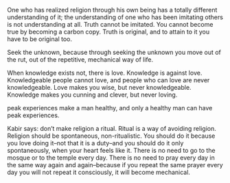 One who has realized religion through his own being has a totally different understanding of it; the understanding of one who has been imitating others is not understanding at all. Truth cannot be imitated. You cannot become true by becoming a carbon copy. Truth is original, and to attain to it you have to be original too.


Seek the unknown, because through seeking the unknown you move out of the rut, out of the repetitive, mechanical way of life.


When knowledge exists not, there is love. Knowledge is against love. Knowledgeable people cannot love, and people who can love are never knowledgeable. Love makes you wise, but never knowledgeable. Knowledge makes you cunning and clever, but never loving.


peak experiences make a man healthy, and only a healthy man can have peak experiences.


Kabir says: don’t make religion a ritual. Ritual is a way of avoiding religion. Religion should be spontaneous, non-ritualistic. You should do it because you love doing it–not that it is a duty–and you should do it only spontaneously, when your heart feels like it. There is no need to go to the mosque or to the temple every day. There is no need to pray every day in the same way again and again–because if you repeat the same prayer every day you will not repeat it consciously, it will become mechanical.



